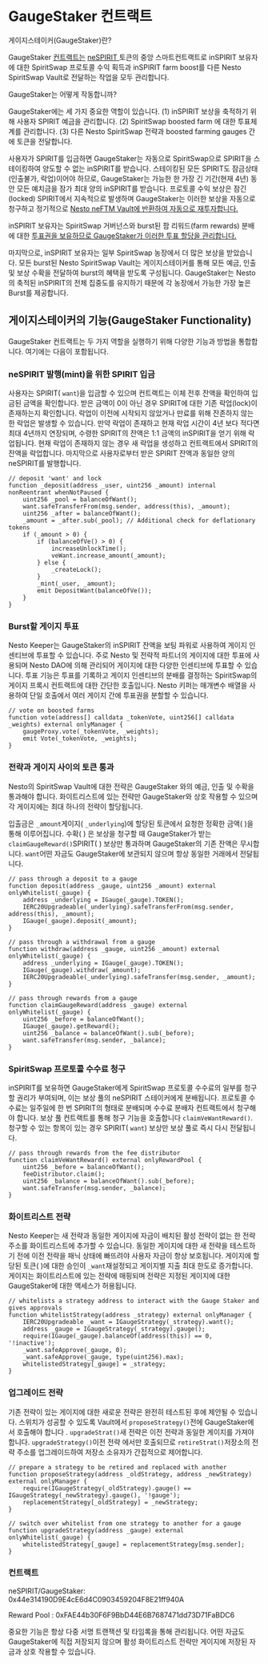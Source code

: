 # GaugeStaker 컨트랙트

게이지스테이커(GaugeStaker)란?

GaugeStaker [컨트랙트는](https://github.com/beefyfinance/beefy-contracts/blob/master/contracts/BIFI/strategies/Gauge/GaugeStaker.sol) [neSPIRIT ](../undefined-1/nesto-escrowed/nespirit.md)토큰의 중앙 스마트컨트랙트로 inSPIRIT 보유자에 대한 SpiritSwap 프로토콜 수익 획득과 inSPIRIT farm boost를 다른 Nesto SpiritSwap Vault로 전달하는 작업을 모두 관리합니다.

GaugeStaker는 어떻게 작동합니까?

GaugeStaker에는 세 가지 중요한 역할이 있습니다. (1) inSPIRIT 보상을 축적하기 위해 사용자 SPIRIT 예금을 관리합니다. (2) SpiritSwap boosted farm 에 대한 투표체계를 관리합니다. (3) 다른 Nesto SpiritSwap 전략과 boosted farming gauges 간에 토큰을 전달합니다.

사용자가 SPIRIT를 입금하면 GaugeStaker는 자동으로 SpiritSwap으로 SPIRIT을 스테이킹하여 양도할 수 없는 inSPIRIT를 받습니다. 스테이킹된 모든 SPIRIT도 잠금상태(인출불가, 락업)이어야 하므로, GaugeStaker는 가능한 한 가장 긴 기간(현재 4년) 동안 모든 예치금을 잠가 최대 양의 inSPIRIT를 받습니다. 프로토콜 수익 보상은 잠긴(locked) SPIRIT에서 지속적으로 발생하며 GaugeStaker는 이러한 보상을 자동으로 청구하고 정기적으로 [Nesto neFTM Vault에 반환하여 자동으로 재투자합니다.](https://app.beefy.finance/#/vault/beefy-binspirit)

inSPIRIT 보유자는 SpiritSwap 거버넌스와 burst된 팜 리워드(farm rewards) 분배에 대한 [투표권을 보유하므로 GaugeStaker가 이러한 투표 할당을 관리합니다.](https://docs.beefy.finance/products/beefy-escrowed-tokens/binspirit#can-i-vote-with-binspirit)

마지막으로, inSPIRIT 보유자는 일부 SpiritSwap 농장에서 더 많은 보상을 받았습니다. 모든 burst된 Nesto SpiritSwap Vault는 게이지스테이커를 통해 모든 예금, 인출 및 보상 수확을 전달하여 burst의 혜택을 받도록 구성됩니다. GaugeStaker는 Nesto의 축적된 inSPIRIT의 전체 집중도를 유지하기 때문에 각 농장에서 가능한 가장 높은 Burst를 제공합니다.

## 게이지스테이커의 기능(GaugeStaker Functionality)

GaugeStaker 컨트랙트는 두 가지 역할을 실행하기 위해 다양한 기능과 방법을 통합합니다. 여기에는 다음이 포함됩니다.

### neSPIRIT 발행(mint)을 위한 SPIRIT 입금

사용자는 SPIRIT( `want`)을 입금할 수 있으며 컨트랙트는 이체 전후 잔액을 확인하여 입금된 금액을 확인합니다. 받은 금액이 0이 아닌 경우 SPIRIT에 대한 기존 락업(lock)이 존재하는지 확인합니다. 락업이 이전에 시작되지 않았거나 만료를 위해 잔존하지 않는 한 락업은 발생할 수 있습니다. 만약 락업이 존재하고 현재 락업 시간이 4년 보다 적다면 최대 4년까지 연장되며, 수령한 SPIRIT의 잔액은 1:1 금액의 inSPIRIT을 얻기 위해 락업됩니다. 현재 락업이 존재하지 않는 경우 새 락업을 생성하고 컨트랙트에서 SPIRIT의 잔액을 락업합니다. 마지막으로 사용자로부터 받은 SPIRIT 잔액과 동일한 양의 neSPIRIT를 발행합니다.

```
// deposit 'want' and lock
function _deposit(address _user, uint256 _amount) internal nonReentrant whenNotPaused {
    uint256 _pool = balanceOfWant();    
    want.safeTransferFrom(msg.sender, address(this), _amount);
    uint256 _after = balanceOfWant();    
    _amount = _after.sub(_pool); // Additional check for deflationary tokens
    if (_amount > 0) {
        if (balanceOfVe() > 0) {
            increaseUnlockTime();
            veWant.increase_amount(_amount);        
        } else {            
            _createLock();
        }        
        _mint(_user, _amount);        
        emit DepositWant(balanceOfVe());    
    }
}
```

### Burst할 게이지 투표

Nesto Keeper는 GaugeStaker의 inSPIRIT 잔액을 보팅 파워로 사용하여 게이지 인센티브에 투표할 수 있습니다. 주로 Nesto 및 전략적 파트너의 게이지에 대한 투표에 사용되며 Nesto DAO에 의해 관리되어 게이지에 대한 다양한 인센티브에 투표할 수 있습니다. 투표 기능은 투표를 기록하고 게이지 인센티브의 분배를 결정하는 SpiritSwap의 게이지 프록시 컨트랙트에 대한 간단한 호출입니다. Nesto 키퍼는 매개변수 배열을 사용하여 단일 호출에서 여러 게이지 간에 투표권을 분할할 수 있습니다.

```
// vote on boosted farms
function vote(address[] calldata _tokenVote, uint256[] calldata _weights) external onlyManager {    
    gaugeProxy.vote(_tokenVote, _weights);    
    emit Vote(_tokenVote, _weights);
}
```

### 전략과 게이지 사이의 토큰 통과

Nesto의 SpiritSwap Vault에 대한 전략은 GaugeStaker 와의 예금, 인출 및 수확을 통과해야 합니다. 화이트리스트에 있는 전략만 GaugeStaker와 상호 작용할 수 있으며 각 게이지에는 최대 하나의 전략이 할당됩니다.

입출금은 `_amount`게이지( `_underlying`)에 할당된 토큰에서 요청한 정확한 금액( )을 통해 이루어집니다. 수확( ) 은 보상을 청구할 때 GaugeStaker가 받는 `claimGaugeReward()`SPIRIT( ) 보상만 통과하며 GaugeStaker의 기존 잔액은 무시합니다. `want`어떤 자금도 GaugeStaker에 보관되지 않으며 항상 동일한 거래에서 전달됩니다.

```
// pass through a deposit to a gauge
function deposit(address _gauge, uint256 _amount) external onlyWhitelist(_gauge) {
    address _underlying = IGauge(_gauge).TOKEN();    
    IERC20Upgradeable(_underlying).safeTransferFrom(msg.sender, address(this), _amount);    
    IGauge(_gauge).deposit(_amount);
}
    
// pass through a withdrawal from a gauge
function withdraw(address _gauge, uint256 _amount) external onlyWhitelist(_gauge) {
    address _underlying = IGauge(_gauge).TOKEN();    
    IGauge(_gauge).withdraw(_amount);    
    IERC20Upgradeable(_underlying).safeTransfer(msg.sender, _amount);
}

// pass through rewards from a gauge
function claimGaugeReward(address _gauge) external onlyWhitelist(_gauge) {
    uint256 _before = balanceOfWant();
    IGauge(_gauge).getReward();
    uint256 _balance = balanceOfWant().sub(_before);
    want.safeTransfer(msg.sender, _balance);
}

```

### SpiritSwap 프로토콜 수수료 청구

inSPIRIT를 보유하면 GaugeStaker에게 SpiritSwap 프로토콜 수수료의 일부를 청구할 권리가 부여되며, 이는 보상 풀의 neSPIRIT 스테이커에게 분배됩니다. 프로토콜 수수료는 일주일에 한 번 SPIRIT의 형태로 분배되며 수수료 분배자 컨트랙트에서 청구해야 합니다. 보상 풀 컨트랙트를 통해 청구 기능을 호출합니다 `claimVeWantReward()`. 청구할 수 있는 항목이 있는 경우 SPIRIT( `want`) 보상만 보상 풀로 즉시 다시 전달됩니다.

```
// pass through rewards from the fee distributor
function claimVeWantReward() external onlyRewardPool {    
    uint256 _before = balanceOfWant();    
    feeDistributor.claim();    
    uint256 _balance = balanceOfWant().sub(_before);    
    want.safeTransfer(msg.sender, _balance);
}
```

### 화이트리스트 전략

Nesto Keeper는 새 전략과 동일한 게이지에 자금이 배치된 활성 전략이 없는 한 전략 주소를 화이트리스트에 추가할 수 있습니다. 동일한 게이지에 대한 새 전략을 테스트하기 전에 이전 전략을 패닉 상태에 빠뜨려야 사용자 자금이 항상 보호됩니다. 게이지에 할당된 토큰( )에 대한 승인이 `_want`재설정되고 게이지별 지출 최대 한도로 증가합니다. 게이지는 화이트리스트에 있는 전략에 매핑되며 전략은 지정된 게이지에 대한 GaugeStaker에 대한 액세스가 허용됩니다.

```
// whitelists a strategy address to interact with the Gauge Staker and gives approvals
function whitelistStrategy(address _strategy) external onlyManager {    
    IERC20Upgradeable _want = IGaugeStrategy(_strategy).want();    
    address _gauge = IGaugeStrategy(_strategy).gauge();    
    require(IGauge(_gauge).balanceOf(address(this)) == 0, '!inactive');    
    _want.safeApprove(_gauge, 0);    
    _want.safeApprove(_gauge, type(uint256).max);    
    whitelistedStrategy[_gauge] = _strategy;
}
```

### 업그레이드 전략

기존 전략이 있는 게이지에 대한 새로운 전략은 완전히 테스트된 후에 제안될 수 있습니다. 스위치가 성공할 수 있도록 Vault에서 `proposeStrategy()`전에 GaugeStaker에서 호출해야 합니다 . `upgradeStrat()`새 전략은 이전 전략과 동일한 게이지를 가져야 합니다. `upgradeStrategy()`이전 전략 에서만 호출되므로 `retireStrat()`저장소의 전략 주소를 업그레이드하여 저장소 소유자가 간접적으로 제어합니다.

```
// prepare a strategy to be retired and replaced with another
function proposeStrategy(address _oldStrategy, address _newStrategy) external onlyManager {    
    require(IGaugeStrategy(_oldStrategy).gauge() == IGaugeStrategy(_newStrategy).gauge(), '!gauge');    
    replacementStrategy[_oldStrategy] = _newStrategy;
}

// switch over whitelist from one strategy to another for a gauge
function upgradeStrategy(address _gauge) external onlyWhitelist(_gauge) {
    whitelistedStrategy[_gauge] = replacementStrategy[msg.sender];
}

```

### 컨트랙트

neSPIRIT/GaugeStaker: 0x44e314190D9E4cE6d4C0903459204F8E21ff940A

Reward Pool : 0xFAE44b30F6F9BbD44E6B7687471dd73D71FaBDC6

중요한 기능은 항상 다중 서명 트랜잭션 및 타임록을 통해 관리됩니다. 어떤 자금도 GaugeStaker에 직접 저장되지 않으며 활성 화이트리스트 전략만 게이지에 저장된 자금과 상호 작용할 수 있습니다.
